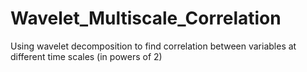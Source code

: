 # Wavelet_Multiscale_Correlation
Using wavelet decomposition to find correlation between variables at different time scales (in powers of 2)
